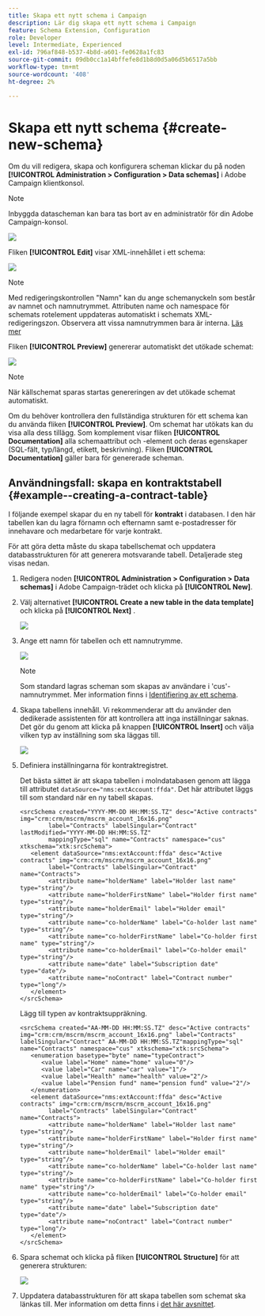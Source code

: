 ```yaml
---
title: Skapa ett nytt schema i Campaign
description: Lär dig skapa ett nytt schema i Campaign
feature: Schema Extension, Configuration
role: Developer
level: Intermediate, Experienced
exl-id: 796af848-b537-4b8d-a601-fe0628a1fc83
source-git-commit: 09db0cc1a14bffefe8d1b8d0d5a06d5b6517a5bb
workflow-type: tm+mt
source-wordcount: '408'
ht-degree: 2%

---
```


# Skapa ett nytt schema {#create-new-schema}

Om du vill redigera, skapa och konfigurera scheman klickar du på noden **[!UICONTROL Administration > Configuration > Data schemas]** i Adobe Campaign klientkonsol.

>[!NOTE]
>
>Inbyggda datascheman kan bara tas bort av en administratör för din Adobe Campaign-konsol.

![](assets/schema_navtree.png)

Fliken **[!UICONTROL Edit]** visar XML-innehållet i ett schema:

![](assets/schema_edition.png)

>[!NOTE]
>
>Med redigeringskontrollen &quot;Namn&quot; kan du ange schemanyckeln som består av namnet och namnutrymmet. Attributen name och namespace för schemats rotelement uppdateras automatiskt i schemats XML-redigeringszon. Observera att vissa namnutrymmen bara är interna. [Läs mer](schemas.md#reserved-namespaces)

Fliken **[!UICONTROL Preview]** genererar automatiskt det utökade schemat:

![](assets/schema_edition2.png)

>[!NOTE]
>
>När källschemat sparas startas genereringen av det utökade schemat automatiskt.

Om du behöver kontrollera den fullständiga strukturen för ett schema kan du använda fliken **[!UICONTROL Preview]**. Om schemat har utökats kan du visa alla dess tillägg. Som komplement visar fliken **[!UICONTROL Documentation]** alla schemaattribut och -element och deras egenskaper (SQL-fält, typ/längd, etikett, beskrivning). Fliken **[!UICONTROL Documentation]** gäller bara för genererade scheman.

## Användningsfall: skapa en kontraktstabell {#example--creating-a-contract-table}

I följande exempel skapar du en ny tabell för **kontrakt** i databasen. I den här tabellen kan du lagra förnamn och efternamn samt e-postadresser för innehavare och medarbetare för varje kontrakt.

För att göra detta måste du skapa tabellschemat och uppdatera databasstrukturen för att generera motsvarande tabell. Detaljerade steg visas nedan.

1. Redigera noden **[!UICONTROL Administration > Configuration > Data schemas]** i Adobe Campaign-trädet och klicka på **[!UICONTROL New]**.
1. Välj alternativet **[!UICONTROL Create a new table in the data template]** och klicka på **[!UICONTROL Next]** .

   ![](assets/create_new_schema.png)

1. Ange ett namn för tabellen och ett namnutrymme.

   ![](assets/create_new_param.png)

   >[!NOTE]
   >
   >Som standard lagras scheman som skapas av användare i &#39;cus&#39;-namnutrymmet. Mer information finns i [Identifiering av ett schema](extend-schema.md#identification-of-a-schema).

1. Skapa tabellens innehåll. Vi rekommenderar att du använder den dedikerade assistenten för att kontrollera att inga inställningar saknas. Det gör du genom att klicka på knappen **[!UICONTROL Insert]** och välja vilken typ av inställning som ska läggas till.

   ![](assets/create_new_content.png)

1. Definiera inställningarna för kontraktregistret.

   Det bästa sättet är att skapa tabellen i molndatabasen genom att lägga till attributet `dataSource="nms:extAccount:ffda"`. Det här attributet läggs till som standard när en ny tabell skapas.

   ```
   <srcSchema created="YYYY-MM-DD HH:MM:SS.TZ" desc="Active contracts" img="crm:crm/mscrm/mscrm_account_16x16.png"
           label="Contracts" labelSingular="Contract" lastModified="YYYY-MM-DD HH:MM:SS.TZ"
           mappingType="sql" name="Contracts" namespace="cus" xtkschema="xtk:srcSchema">
      <element dataSource="nms:extAccount:ffda" desc="Active contracts" img="crm:crm/mscrm/mscrm_account_16x16.png"
           label="Contracts" labelSingular="Contract" name="Contracts">
           <attribute name="holderName" label="Holder last name" type="string"/>
           <attribute name="holderFirstName" label="Holder first name" type="string"/>
           <attribute name="holderEmail" label="Holder email" type="string"/>
           <attribute name="co-holderName" label="Co-holder last name" type="string"/>           
           <attribute name="co-holderFirstName" label="Co-holder first name" type="string"/>           
           <attribute name="co-holderEmail" label="Co-holder email" type="string"/>    
           <attribute name="date" label="Subscription date" type="date"/>     
           <attribute name="noContract" label="Contract number" type="long"/> 
      </element>
   </srcSchema>
   ```

   Lägg till typen av kontraktsuppräkning.

   ```
   <srcSchema created="AA-MM-DD HH:MM:SS.TZ" desc="Active contracts" img="crm:crm/mscrm/mscrm_account_16x16.png" label="Contracts" labelSingular="Contract" AA-MM-DD HH:MM:SS.TZ"mappingType="sql" name="Contracts" namespace="cus" xtkschema="xtk:srcSchema">
      <enumeration basetype="byte" name="typeContract">
         <value label="Home" name="home" value="0"/>
         <value label="Car" name="car" value="1"/>
         <value label="Health" name="health" value="2"/>
         <value label="Pension fund" name="pension fund" value="2"/>
      </enumeration>
      <element dataSource="nms:extAccount:ffda" desc="Active contracts" img="crm:crm/mscrm/mscrm_account_16x16.png"
           label="Contracts" labelSingular="Contract" name="Contracts">
           <attribute name="holderName" label="Holder last name" type="string"/>
           <attribute name="holderFirstName" label="Holder first name" type="string"/>
           <attribute name="holderEmail" label="Holder email" type="string"/>
           <attribute name="co-holderName" label="Co-holder last name" type="string"/>           
           <attribute name="co-holderFirstName" label="Co-holder first name" type="string"/>           
           <attribute name="co-holderEmail" label="Co-holder email" type="string"/>    
           <attribute name="date" label="Subscription date" type="date"/>     
           <attribute name="noContract" label="Contract number" type="long"/> 
      </element>
   </srcSchema>
   ```

1. Spara schemat och klicka på fliken **[!UICONTROL Structure]** för att generera strukturen:

   ![](assets/configuration_structure.png)

1. Uppdatera databasstrukturen för att skapa tabellen som schemat ska länkas till. Mer information om detta finns i [det här avsnittet](update-database-structure.md).
